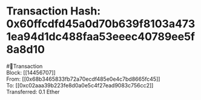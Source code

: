 
Transaction Hash: 0x60ffcdfd45a0d70b639f8103a4731ea94d1dc488faa53eeec40789ee5f8a8d10
====================================================================================
  
#💸Transaction  
Block: [[14456707]]  
From: [[0x68b3465833fb72a70ecdf485e0e4c7bd8665fc45]]  
To: [[0xc02aaa39b223fe8d0a0e5c4f27ead9083c756cc2]]  
Transferred: 0.1 Ether
